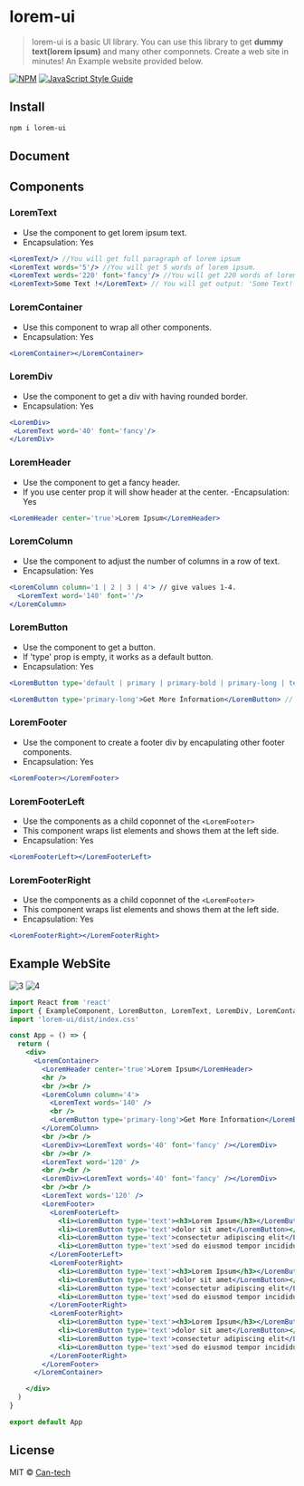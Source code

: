 # lorem-ui

> lorem-ui is a basic UI library. You can use this library to get **dummy text(lorem ipsum)** and many other componnets. Create a web site in minutes! An Example website provided below.

[![NPM](https://img.shields.io/npm/v/lorem-ui.svg)](https://www.npmjs.com/package/lorem-ui) [![JavaScript Style Guide](https://img.shields.io/badge/code_style-standard-brightgreen.svg)](https://standardjs.com)

## Install

```bash
npm i lorem-ui
```

## Document

## Components

### LoremText
* Use the component to get lorem ipsum text.
* Encapsulation: Yes
```jsx
<LoremText/> //You will get full paragraph of lorem ipsum
<LoremText words='5'/> //You will get 5 words of lorem ipsum.
<LoremText words='220' font='fancy'/> //You will get 220 words of lorem ipsum with having fancy font-family.
<LoremText>Some Text !</LoremText> // You will get output: 'Some Text!' only
```

### LoremContainer
* Use this component to wrap all other components.
* Encapsulation: Yes
```jsx
<LoremContainer></LoremContainer>
```

### LoremDiv
* Use the component to get a div with having rounded border.
* Encapsulation: Yes
```jsx
<LoremDiv>
 <LoremText word='40' font='fancy'/>
</LoremDiv>
```


### LoremHeader
* Use the component to get a fancy header.
* If you use center prop it will show header at the center.
-Encapsulation: Yes
```jsx
<LoremHeader center='true'>Lorem Ipsum</LoremHeader>
```

### LoremColumn
* Use the component to adjust the number of columns in a row of text.
* Encapsulation: Yes
```jsx
<LoremColumn column='1 | 2 | 3 | 4'> // give values 1-4.
  <LoremText word='140' font=''/>
</LoremColumn>
```

### LoremButton
* Use the component to get a button. 
* If 'type' prop is empty, it works as a default button.
* Encapsulation: Yes
```jsx
<LoremButton type='default | primary | primary-bold | primary-long | text | link'></LoremButton>

<LoremButton type='primary-long'>Get More İnformation</LoremButton> // example use case
```

### LoremFooter
* Use the component to create a footer div by encapulating other footer components.
* Encapsulation: Yes

```jsx
<LoremFooter></LoremFooter>
```

### LoremFooterLeft
* Use the components as a child coponnet of the ```<LoremFooter>```
* This component wraps list elements and shows them at the left side. 
* Encapsulation: Yes
```jsx
<LoremFooterLeft></LoremFooterLeft>
```

### LoremFooterRight
* Use the components as a child coponnet of the ```<LoremFooter>```
* This component wraps list elements and shows them at the left side. 
* Encapsulation: Yes
```jsx
<LoremFooterRight></LoremFooterRight>
```


## Example WebSite

![3](https://user-images.githubusercontent.com/61757250/189442751-01dd68e1-85d5-4333-909d-bc4247c61e45.PNG)
![4](https://user-images.githubusercontent.com/61757250/189442757-111c55e7-de76-4472-ba4d-225d2889f70f.PNG)


```jsx
import React from 'react'
import { ExampleComponent, LoremButton, LoremText, LoremDiv, LoremContainer, LoremColumn, LoremHeader, LoremFooter, LoremFooterLeft, LoremFooterRight } from 'lorem-ui'
import 'lorem-ui/dist/index.css'

const App = () => {
  return (
    <div>
      <LoremContainer>
        <LoremHeader center='true'>Lorem Ipsum</LoremHeader>
        <hr />
        <br /><br />
        <LoremColumn column='4'>
          <LoremText words='140' />
          <br />
          <LoremButton type='primary-long'>Get More İnformation</LoremButton>
        </LoremColumn>
        <br /><br />
        <LoremDiv><LoremText words='40' font='fancy' /></LoremDiv>
        <br /><br />
        <LoremText word='120' />
        <br /><br />
        <LoremDiv><LoremText words='40' font='fancy' /></LoremDiv>
        <br /><br />
        <LoremText words='120' />
        <LoremFooter>
          <LoremFooterLeft>
            <li><LoremButton type='text'><h3>Lorem Ipsum</h3></LoremButton></li>
            <li><LoremButton type='text'>dolor sit amet</LoremButton></li>
            <li><LoremButton type='text'>consectetur adipiscing elit</LoremButton></li>
            <li><LoremButton type='text'>sed do eiusmod tempor incididunt</LoremButton></li>
          </LoremFooterLeft>
          <LoremFooterRight>
            <li><LoremButton type='text'><h3>Lorem Ipsum</h3></LoremButton></li>
            <li><LoremButton type='text'>dolor sit amet</LoremButton></li>
            <li><LoremButton type='text'>consectetur adipiscing elit</LoremButton></li>
            <li><LoremButton type='text'>sed do eiusmod tempor incididunt</LoremButton></li>
          </LoremFooterRight>
          <LoremFooterRight>
            <li><LoremButton type='text'><h3>Lorem Ipsum</h3></LoremButton></li>
            <li><LoremButton type='text'>dolor sit amet</LoremButton></li>
            <li><LoremButton type='text'>consectetur adipiscing elit</LoremButton></li>
            <li><LoremButton type='text'>sed do eiusmod tempor incididunt</LoremButton></li>
          </LoremFooterRight>
        </LoremFooter>
      </LoremContainer>

    </div>
  )
}

export default App

```

## License

MIT © [Can-tech](https://github.com/Can-tech)

